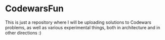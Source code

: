 # CodewarsFun

This is just a repository where I will be uploading solutions to Codewars problems, as well as various experimental things, both in architecture and in other directions :)
